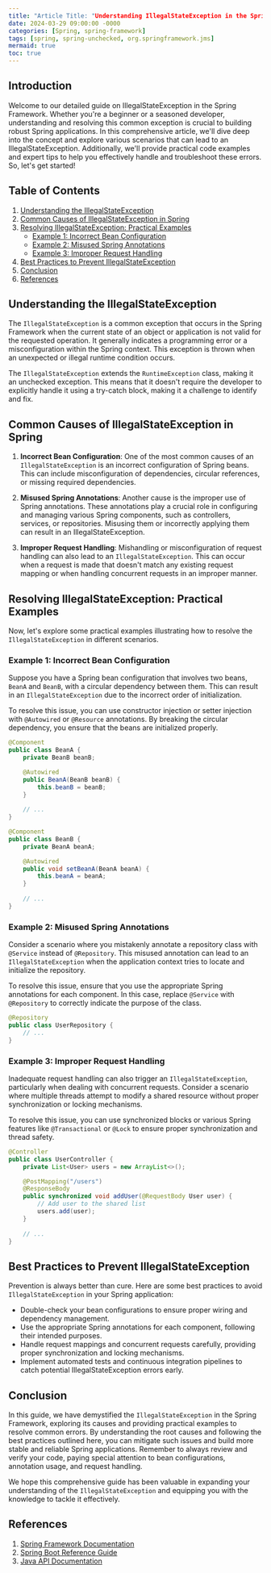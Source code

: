 ```yaml
---
title: "Article Title: "Understanding IllegalStateException in the Spring Framework: Demystifying Common Errors and Resolving Issues""
date: 2024-03-29 09:00:00 -0000
categories: [Spring, spring-framework]
tags: [spring, spring-unchecked, org.springframework.jms]
mermaid: true
toc: true
---
```



## Introduction

Welcome to our detailed guide on IllegalStateException in the Spring Framework. Whether you're a beginner or a seasoned developer, understanding and resolving this common exception is crucial to building robust Spring applications. In this comprehensive article, we'll dive deep into the concept and explore various scenarios that can lead to an IllegalStateException. Additionally, we'll provide practical code examples and expert tips to help you effectively handle and troubleshoot these errors. So, let's get started!

## Table of Contents
1. [Understanding the IllegalStateException](#understanding-the-illegalstateexception)
2. [Common Causes of IllegalStateException in Spring](#common-causes-of-illegalstateexception-in-spring)
3. [Resolving IllegalStateException: Practical Examples](#resolving-illegalstateexception-practical-examples)
    - [Example 1: Incorrect Bean Configuration](#example-1-incorrect-bean-configuration)
    - [Example 2: Misused Spring Annotations](#example-2-misused-spring-annotations)
    - [Example 3: Improper Request Handling](#example-3-improper-request-handling)
4. [Best Practices to Prevent IllegalStateException](#best-practices-to-prevent-illegalstateexception)
5. [Conclusion](#conclusion)
6. [References](#references)

## Understanding the IllegalStateException

The `IllegalStateException` is a common exception that occurs in the Spring Framework when the current state of an object or application is not valid for the requested operation. It generally indicates a programming error or a misconfiguration within the Spring context. This exception is thrown when an unexpected or illegal runtime condition occurs.

The `IllegalStateException` extends the `RuntimeException` class, making it an unchecked exception. This means that it doesn't require the developer to explicitly handle it using a try-catch block, making it a challenge to identify and fix.

## Common Causes of IllegalStateException in Spring

1. **Incorrect Bean Configuration**: One of the most common causes of an `IllegalStateException` is an incorrect configuration of Spring beans. This can include misconfiguration of dependencies, circular references, or missing required dependencies.

2. **Misused Spring Annotations**: Another cause is the improper use of Spring annotations. These annotations play a crucial role in configuring and managing various Spring components, such as controllers, services, or repositories. Misusing them or incorrectly applying them can result in an IllegalStateException.

3. **Improper Request Handling**: Mishandling or misconfiguration of request handling can also lead to an `IllegalStateException`. This can occur when a request is made that doesn't match any existing request mapping or when handling concurrent requests in an improper manner.

## Resolving IllegalStateException: Practical Examples

Now, let's explore some practical examples illustrating how to resolve the `IllegalStateException` in different scenarios.

### Example 1: Incorrect Bean Configuration

Suppose you have a Spring bean configuration that involves two beans, `BeanA` and `BeanB`, with a circular dependency between them. This can result in an `IllegalStateException` due to the incorrect order of initialization.

To resolve this issue, you can use constructor injection or setter injection with `@Autowired` or `@Resource` annotations. By breaking the circular dependency, you ensure that the beans are initialized properly.

```java
@Component
public class BeanA {
    private BeanB beanB;

    @Autowired
    public BeanA(BeanB beanB) {
        this.beanB = beanB;
    }
    
    // ...
}

@Component
public class BeanB {
    private BeanA beanA;

    @Autowired
    public void setBeanA(BeanA beanA) {
        this.beanA = beanA;
    }
    
    // ...
}
```

### Example 2: Misused Spring Annotations

Consider a scenario where you mistakenly annotate a repository class with `@Service` instead of `@Repository`. This misused annotation can lead to an `IllegalStateException` when the application context tries to locate and initialize the repository.

To resolve this issue, ensure that you use the appropriate Spring annotations for each component. In this case, replace `@Service` with `@Repository` to correctly indicate the purpose of the class.

```java
@Repository
public class UserRepository {
    // ...
}
```

### Example 3: Improper Request Handling

Inadequate request handling can also trigger an `IllegalStateException`, particularly when dealing with concurrent requests. Consider a scenario where multiple threads attempt to modify a shared resource without proper synchronization or locking mechanisms.

To resolve this issue, you can use synchronized blocks or various Spring features like `@Transactional` or `@Lock` to ensure proper synchronization and thread safety.

```java
@Controller
public class UserController {
    private List<User> users = new ArrayList<>();

    @PostMapping("/users")
    @ResponseBody
    public synchronized void addUser(@RequestBody User user) {
        // Add user to the shared list
        users.add(user);
    }
    
    // ...
}
```

## Best Practices to Prevent IllegalStateException

Prevention is always better than cure. Here are some best practices to avoid `IllegalStateException` in your Spring application:

- Double-check your bean configurations to ensure proper wiring and dependency management.
- Use the appropriate Spring annotations for each component, following their intended purposes.
- Handle request mappings and concurrent requests carefully, providing proper synchronization and locking mechanisms.
- Implement automated tests and continuous integration pipelines to catch potential IllegalStateException errors early.

## Conclusion

In this guide, we have demystified the `IllegalStateException` in the Spring Framework, exploring its causes and providing practical examples to resolve common errors. By understanding the root causes and following the best practices outlined here, you can mitigate such issues and build more stable and reliable Spring applications. Remember to always review and verify your code, paying special attention to bean configurations, annotation usage, and request handling.

We hope this comprehensive guide has been valuable in expanding your understanding of the `IllegalStateException` and equipping you with the knowledge to tackle it effectively.

## References

1. [Spring Framework Documentation](https://docs.spring.io/spring-framework/docs/current/reference/html/)
2. [Spring Boot Reference Guide](https://docs.spring.io/spring-boot/docs/current/reference/htmlsingle/)
3. [Java API Documentation](https://docs.oracle.com/en/java/javase/11/docs/api/index.html)